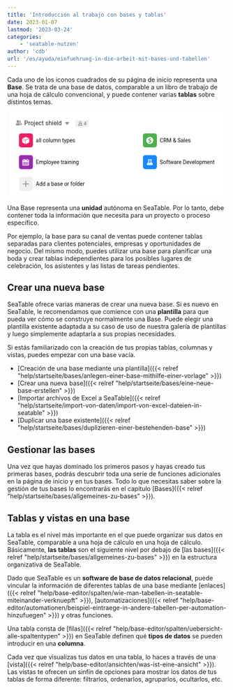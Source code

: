 ```yaml
---
title: 'Introducción al trabajo con bases y tablas'
date: 2023-01-07
lastmod: '2023-03-24'
categories:
    - 'seatable-nutzen'
author: 'cdb'
url: '/es/ayuda/einfuehrung-in-die-arbeit-mit-bases-und-tabellen'
---
```


Cada uno de los iconos cuadrados de su página de inicio representa una **Base**. Se trata de una base de datos, comparable a un libro de trabajo de una hoja de cálculo convencional, y puede contener varias **tablas** sobre distintos temas.

![Vista general de la base en SeaTable](images/base-overview.png)

Una Base representa una **unidad** autónoma en SeaTable. Por lo tanto, debe contener toda la información que necesita para un proyecto o proceso específico.

Por ejemplo, la base para su canal de ventas puede contener tablas separadas para clientes potenciales, empresas y oportunidades de negocio. Del mismo modo, puedes utilizar una base para planificar una boda y crear tablas independientes para los posibles lugares de celebración, los asistentes y las listas de tareas pendientes.

## Crear una nueva base

SeaTable ofrece varias maneras de crear una nueva base. Si es nuevo en SeaTable, le recomendamos que comience con una **plantilla** para que pueda ver cómo se construye normalmente una Base. Puede elegir una plantilla existente adaptada a su caso de uso de nuestra galería de plantillas y luego simplemente adaptarla a sus propias necesidades.

Si estás familiarizado con la creación de tus propias tablas, columnas y vistas, puedes empezar con una base vacía.

- [Creación de una base mediante una plantilla]({{< relref "help/startseite/bases/anlegen-einer-base-mithilfe-einer-vorlage" >}})
- [Crear una nueva base]({{< relref "help/startseite/bases/eine-neue-base-erstellen" >}})
- [Importar archivos de Excel a SeaTable]({{< relref "help/startseite/import-von-daten/import-von-excel-dateien-in-seatable" >}})
- [Duplicar una base existente]({{< relref "help/startseite/bases/duplizieren-einer-bestehenden-base" >}})

## Gestionar las bases

Una vez que hayas dominado los primeros pasos y hayas creado tus primeras bases, podrás descubrir toda una serie de funciones adicionales en la página de inicio y en tus bases. Todo lo que necesitas saber sobre la gestión de tus bases lo encontrarás en el capítulo [Bases]({{< relref "help/startseite/bases/allgemeines-zu-bases" >}}).

## Tablas y vistas en una base

La tabla es el nivel más importante en el que puede organizar sus datos en SeaTable, comparable a una hoja de cálculo en una hoja de cálculo. Básicamente, **las tablas** son el siguiente nivel por debajo de [las bases]({{< relref "help/startseite/bases/allgemeines-zu-bases" >}}) en la estructura organizativa de SeaTable.

Dado que SeaTable es un **software de base de datos relacional**, puede vincular la información de diferentes tablas de una base mediante [enlaces]({{< relref "help/base-editor/spalten/wie-man-tabellen-in-seatable-miteinander-verknuepft" >}}), [automatizaciones]({{< relref "help/base-editor/automationen/beispiel-eintraege-in-andere-tabellen-per-automation-hinzufuegen" >}}) y otras funciones.

Una tabla consta de [filas]({{< relref "help/base-editor/spalten/uebersicht-alle-spaltentypen" >}}) en SeaTable definen qué **tipos de datos** se pueden introducir en una **columna**.

Cada vez que visualizas tus datos en una tabla, lo haces a través de una [vista]({{< relref "help/base-editor/ansichten/was-ist-eine-ansicht" >}}). Las vistas te ofrecen un sinfín de opciones para mostrar los datos de tus tablas de forma diferente: filtrarlos, ordenarlos, agruparlos, ocultarlos, etc.

